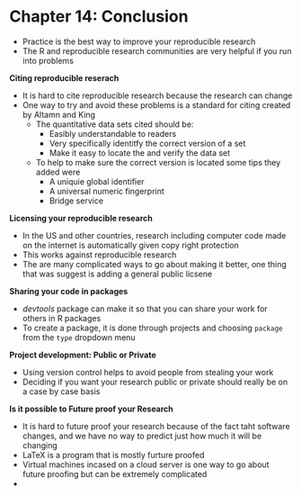 **Chapter 14: Conclusion**
========================================================
- Practice is the best way to improve your reproducible research
- The R and reproducible research communities are very helpful if you run into problems  

**Citing reproducible reserach** 
- It is hard to cite reproducible research because the research can change 
- One way to try and avoid these problems is a standard for citing created by Altamn and King
  - The quantitative data sets cited should be: 
      - Easibly understandable to readers
      - Very specifically identitfy the correct version of a set 
      - Make it easy to locate the and verify the data set 
  - To help to make sure the correct version is located some tips they added were 
      - A uniquie global identifier 
      - A universal numeric fingerprint 
      - Bridge service 

**Licensing your reproducible research**
- In the US and other countries, research including computer code made on the internet is automatically given copy right protection 
- This works against reproducible research
- The are many complicated ways to go about making it  better, one thing that was suggest is adding a general public licsene  

**Sharing your code in packages**
- _devtools_ package can make it so that you can share your work for others in R packages 
- To create a package, it is done through projects and choosing `package` from the `type` dropdown menu

**Project development: Public or Private**
- Using version control helps to avoid people from stealing your work
- Deciding if you want your research public or private should really be on a case by case basis 

**Is it possible to Future proof your Research**
- It is hard to future proof your research because of the fact taht software changes, and we have no way to predict just how much it will be changing 
- LaTeX is a program that is mostly furture proofed 
- Virtual machines incased on a cloud server is one way to go about future proofing but can be extremely complicated 
- 
